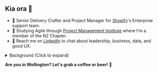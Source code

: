 ## Kia ora 👋 

- 💼 Senior Delivery Crafter and Project Manager for [Shopify](https://github.com/shopify)'s Enterprise support team.
- 🌱 Studying Agile through [Project Management Institute](https://www.pmi.org/) where I'm a member of the NZ Chapter.
- 💬 Reach me on [LinkedIn](https://linkedin.com/in/adamthomsonnz) to chat about leadership, business, data, and good UX.

<details>
<summary>Background (Click to expand)</summary>

I've been with Shopify.com since 2019 where I'm proud to help our teams do their best work. 🚀<br />
<br />

- **Late 1990s** - Began building websites as a teenager
- **2000s** - Begun freelancing in design, photography and website development
- **2007** - Became a DJ at a legendary 40-year-old radio station
- **2009** - Started working for a successful clothing brand
- **2011** - WordCamp (WordPress conference) co-organiser
- **2014** - Contracted to manage radio station for 4 weeks
- **2017** - Took over Wellington WordPress meetup.com group, begun co-organising WP meetups
- **2017** - Contracted to manage radio station for 6 weeks
  - Helped fundraise, save and convert the radio station into a charitable trust
  - Helped form a culture and events committee
  - Helped move to a brand new state-of-the-art building
- **2017** - Started working for an industry training organization
  - Moved all technology from on-prem to cloud (O365)
  - Rebuilt 4 websites
  - Rebuilt their learning management system 
- **2018** - WordCamp (WordPress conference) co-organiser and emcee
- **2019 - Started working for Shopify** 🚀
  - **2020** - ✈️ Shopify Summit, Ottawa, Canada
    - Toured HQ, met CEO Tobi Lütke, COO Toby Shannon and Chief of Operations David Gaylord
  - **2020** - Joined pilot to design the support experience for Shopify's highest value merchants
  - **2021** - Became an enterprise support manager
  - **2020** - ✈️ Leadership conference, Fairmont Banff Springs, Canada
  - **2023** - Joined enterprise support's senior leadership team
  - **2025** - ✈️ Shopify Summit, Toronto, Canada
- **2023** - Became a certified chocolate taster and educator (IICCT Level 1 and 2)
- **2025** - Travelling through 24 towns and cities across 17 countries over 4 months - most of it while working 

<br />
Experienced public speaker and community organiser - Over a decade as a radio announcer and interviewer, planner and emcee of conferences and festivals, IT meetup organiser, and more recently chocolate tasting host and educator as one of New Zealand's very few certified chocolate tasters.<br />
<br />
Experienced technical lead. I care about good design and seamless experiences, feedback and informed decision making, first principles thinking, innovation, and being inspired. I believe that my diverse experiences enhance my adaptability and foresight, making me a valuable simplifier and problem solver.

</details>

**Are you in Wellington? Let's grab a coffee or beer!** 🍻


<!--
**adamthomson/adamthomson** is a ✨ _special_ ✨ repository because its `README.md` (this file) appears on your GitHub profile.

Here are some ideas to get you started:
- 👯 I’m looking to collaborate on ...
- 🤔 I’m looking for help with ...

-->
